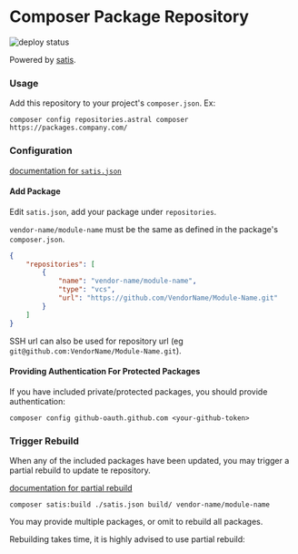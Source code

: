 Composer Package Repository
===


![deploy status](../..//actions/workflows/main.yml/badge.svg)


Powered by [satis](https://github.com/composer/satis).


### Usage

Add this repository to your project's `composer.json`. Ex:

```
composer config repositories.astral composer https://packages.company.com/
```


### Configuration

[documentation for `satis.json`](https://getcomposer.org/doc/articles/handling-private-packages.md#setup)


#### Add Package

Edit `satis.json`, add your package under `repositories`.

`vendor-name/module-name` must be the same as defined in the package's `composer.json`.

```json
{
    "repositories": [
        {
            "name": "vendor-name/module-name",
            "type": "vcs",
            "url": "https://github.com/VendorName/Module-Name.git"
        }
    ]
}
```

SSH url can also be used for repository url (eg `git@github.com:VendorName/Module-Name.git`).

#### Providing Authentication For Protected Packages

If you have included private/protected packages, you should provide authentication:

```
composer config github-oauth.github.com <your-github-token>
```


### Trigger Rebuild

When any of the included packages have been updated, you may trigger a partial rebuild to update te repository.

[documentation for partial rebuild](https://getcomposer.org/doc/articles/handling-private-packages.md#partial-updates)

```
composer satis:build ./satis.json build/ vendor-name/module-name
```
You may provide multiple packages, or omit to rebuild all packages.

Rebuilding takes time, it is highly advised to use partial rebuild:
